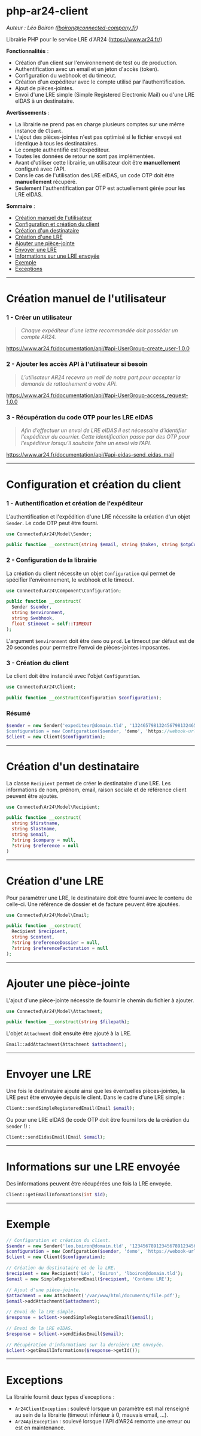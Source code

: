 # php-ar24-client
*Auteur : Léo Boiron (lboiron@connected-company.fr)*

Librairie PHP pour le service LRE d'AR24 (https://www.ar24.fr/)

**Fonctionnalités** :
- Création d'un client sur l'environnement de test ou de production.
- Authentification avec un email et un jeton d'accès (token).
- Configuration du webhook et du timeout.
- Création d'un expéditeur avec le compte utilisé par l'authentification.
- Ajout de pièces-jointes.
- Envoi d'une LRE simple (Simple Registered Electronic Mail) ou d'une LRE eIDAS à un destinataire.

**Avertissements** :
- La librairie ne prend pas en charge plusieurs comptes sur une même instance de `Client`.
- L'ajout des pièces-jointes n'est pas optimisé si le fichier envoyé est identique à tous les destinataires.
- Le compte authentifié est l'expéditeur.
- Toutes les données de retour ne sont pas implémentées.
- Avant d'utiliser cette librairie, un utilisateur doit être **manuellement** configuré avec l'API.
- Dans le cas de l'utilisation des LRE eIDAS, un code OTP doit être **manuellement** récupéré.
- Seulement l'authentification par OTP est actuellement gérée pour les LRE eIDAS. 

**Sommaire** :
- [Création manuel de l'utilisateur](#cr%C3%A9ation-manuel-de-lutilisateur)
- [Configuration et création du client](#configuration-et-création-du-client)
- [Création d'un destinataire](#création-dun-destinataire)
- [Création d'une LRE](#création-dune-lre)
- [Ajouter une pièce-jointe](#ajouter-une-pièce-jointe)
- [Envoyer une LRE](#envoyer-une-lre)
- [Informations sur une LRE envoyée](#informations-sur-une-lre-envoyée)
- [Exemple](#exemple)
- [Exceptions](#exceptions)

______________
# Création manuel de l'utilisateur

### 1 - Créer un utilisateur
> *Chaque expéditeur d’une lettre recommandée doit posséder un compte AR24.*

https://www.ar24.fr/documentation/api/#api-UserGroup-create_user-1.0.0

### 2 - Ajouter les accès API à l'utilisateur si besoin
> *L’utilisateur AR24 recevra un mail de notre part pour accepter la demande de rattachement à votre API.*

https://www.ar24.fr/documentation/api/#api-UserGroup-access_request-1.0.0

### 3 - Récupération du code OTP pour les LRE eIDAS
> *Afin d’effectuer un envoi de LRE eIDAS il est nécessaire d’identifier l’expéditeur du courrier.
Cette identification passe par des OTP pour l’expéditeur lorsqu’il souhaite faire un envoi via l’API.*

https://www.ar24.fr/documentation/api/#api-eidas-send_eidas_mail

______________
# Configuration et création du client
### 1 - Authentification et création de l'expéditeur
L'authentification et l'expédition d'une LRE nécessite la création d'un objet `Sender`. Le code OTP peut être fourni.
```php
use Connected\Ar24\Model\Sender;

public function __construct(string $email, string $token, string $otpCode = null);
```
### 2 - Configuration de la librairie
La création du client nécessite un objet `Configuration` qui permet de spécifier l'environnement, le webhook et le timeout.
```php
use Connected\Ar24\Component\Configuration;

public function __construct(
  Sender $sender, 
  string $environment, 
  string $webhook,
  float $timeout = self::TIMEOUT
);
```
L'argument `$environment` doit être `demo` ou `prod`.
Le timeout par défaut est de 20 secondes pour permettre l'envoi de pièces-jointes imposantes.

### 3 - Création du client
Le client doit être instancié avec l'objet `Configuration`.
```php
use Connected\Ar24\Client;

public function __construct(Configuration $configuration);
```

### Résumé
```php
$sender = new Sender('expediteur@domain.tld', '132465798132456798132465789', 'OTPCODE123456789);
$configuration = new Configuration($sender, 'demo', 'https://webook-url.tld/api');
$client = new Client($configuration);
```

______________
# Création d'un destinataire
La classe `Recipient` permet de créer le destinataire d'une LRE. Les informations de nom, prénom, email, raison sociale et de référence client peuvent être ajoutés.
```php
use Connected\Ar24\Model\Recipient;

public function __construct(
  string $firstname,
  string $lastname,
  string $email,
  ?string $company = null,
  ?string $reference = null
) 
```

______________
# Création d'une LRE
Pour paramétrer une LRE, le destinataire doit être fourni avec le contenu de celle-ci. Une référence de dossier et de facture peuvent être ajoutées.
```php
use Connected\Ar24\Model\Email;

public function __construct(
  Recipient $recipient, 
  string $content, 
  ?string $referenceDossier = null, 
  ?string $referenceFacturation = null
);
```

______________
# Ajouter une pièce-jointe
L'ajout d'une pièce-jointe nécessite de fournir le chemin du fichier à ajouter.
```php
use Connected\Ar24\Model\Attachment;

public function __construct(string $filepath);
```
L'objet `Attachment` doit ensuite être ajouté à la LRE.
```php
Email::addAttachment(Attachment $attachment);
```

______________
# Envoyer une LRE
Une fois le destinataire ajouté ainsi que les éventuelles pièces-jointes, la LRE peut être envoyée depuis le client.
Dans le cadre d'une LRE simple :
```php
Client::sendSimpleRegisteredEmail(Email $email);
```
Ou pour une LRE eIDAS (le code OTP doit être fourni lors de la création du `Sender` !) :
```php
Client::sendEidasEmail(Email $email);
```

______________
# Informations sur une LRE envoyée
Des informations peuvent être récupérées une fois la LRE envoyée.
```php
Client::getEmailInformations(int $id);
```

______________
# Exemple
```php
// Configuration et création du client.
$sender = new Sender('leo.boiron@domain.tld', '123456789123456789123456789', 'OTPCODE123456789');
$configuration = new Configuration($sender, 'demo', 'https://webook-url.tld/api');
$client = new Client($configuration);

// Création du destinataire et de la LRE.
$recipient = new Recipient('Léo', 'Boiron', 'lboiron@domain.tld');
$email = new SimpleRegisteredEmail($recipient, 'Contenu LRE');

// Ajout d'une pièce-jointe.
$attachment = new Attachment('/var/www/html/documents/file.pdf');
$email->addAttachment($attachment);

// Envoi de la LRE simple.
$response = $client->sendSimpleRegisteredEmail($email);

// Envoi de la LRE eIDAS.
$response = $client->sendEidasEmail($email);

// Récupération d'informations sur la dernière LRE envoyée.
$client->getEmailInformations($response->getId());
```

______________
# Exceptions
La librairie fournit deux types d'exceptions :
- `Ar24ClientException` : soulevé lorsque un paramètre est mal renseigné au sein de la librairie (timeout inférieur à 0, mauvais email, ...).
- `Ar24ApiException` : soulevé lorsque l'API d'AR24 remonte une erreur ou est en maintenance.

